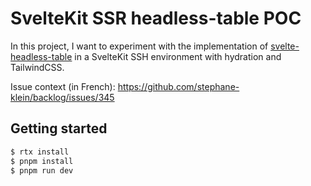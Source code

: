 # SvelteKit SSR headless-table POC

In this project, I want to experiment with the implementation of [svelte-headless-table](https://svelte-headless-table.bryanmylee.com/) in a SvelteKit SSH environment with hydration and TailwindCSS.

Issue context (in French): https://github.com/stephane-klein/backlog/issues/345

## Getting started

```sh
$ rtx install
$ pnpm install
$ pnpm run dev
```
